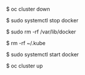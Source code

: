 $ oc cluster down

$ sudo systemctl stop docker

$ sudo rm -rf /var/lib/docker

$ rm -rf ~/.kube

$ sudo systemctl start docker

$ oc cluster up
